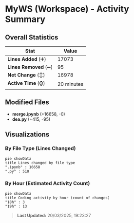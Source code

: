 # MyWS (Workspace) - Activity Summary 

## Overall Statistics

| Stat                   | Value                                                             |
| ---------------------- | ----------------------------------------------------------------- |
| **Lines Added** (➕)   | 17073                                          |
| **Lines Removed** (➖) | 95                                        |
| **Net Change** (↕)    | 16978                |
| **Active Time** (⌚)   | 20 minutes |


## Modified Files
- **merge.ipynb** (+16658, -0)
- **dea.py** (+415, -95)

## Visualizations

### By File Type (Lines Changed)

```mermaid
pie showData
title Lines changed by file type
".ipynb" : 16658
".py" : 510
```

### By Hour (Estimated Activity Count)

```mermaid
pie showData
title Coding activity by hour (count of changes)
"18h" : 3
"19h" : 13
```


> **Last Updated:** 20/03/2025, 19:23:27